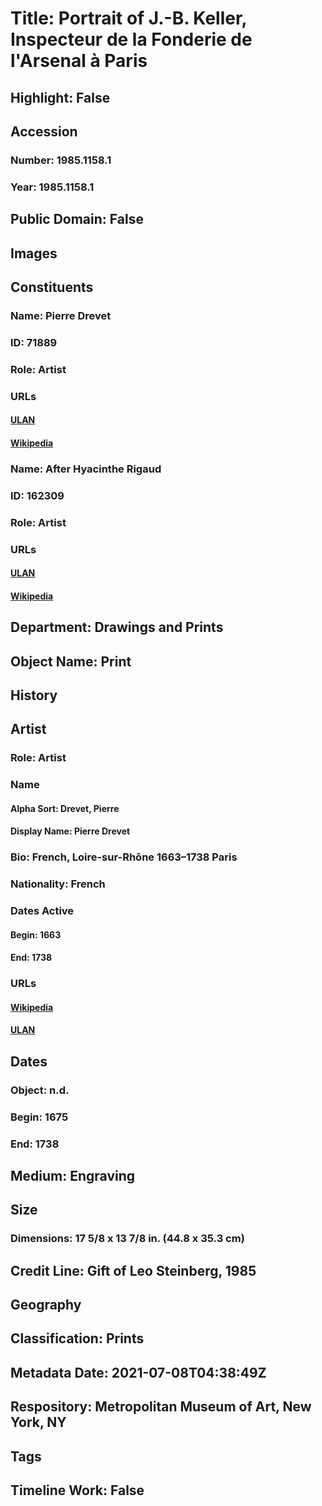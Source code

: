 # Title: Portrait of J.-B. Keller, Inspecteur de la Fonderie de l'Arsenal à Paris
## Highlight: False
## Accession
### Number: 1985.1158.1
### Year: 1985.1158.1
## Public Domain: False
## Images
## Constituents
### Name: Pierre Drevet
### ID: 71889
### Role: Artist
### URLs
#### [ULAN](http://vocab.getty.edu/page/ulan/500003983)
#### [Wikipedia](https://www.wikidata.org/wiki/Q5624550)
### Name: After Hyacinthe Rigaud
### ID: 162309
### Role: Artist
### URLs
#### [ULAN](http://vocab.getty.edu/page/ulan/500024827)
#### [Wikipedia](https://www.wikidata.org/wiki/Q49898)
## Department: Drawings and Prints
## Object Name: Print
## History
## Artist
### Role: Artist
### Name
#### Alpha Sort: Drevet, Pierre
#### Display Name: Pierre Drevet
### Bio: French, Loire-sur-Rhône 1663–1738 Paris
### Nationality: French
### Dates Active
#### Begin: 1663
#### End: 1738
### URLs
#### [Wikipedia](https://www.wikidata.org/wiki/Q5624550)
#### [ULAN](http://vocab.getty.edu/page/ulan/500003983)
## Dates
### Object: n.d.
### Begin: 1675
### End: 1738
## Medium: Engraving
## Size
### Dimensions: 17 5/8 x 13 7/8 in. (44.8 x 35.3 cm)
## Credit Line: Gift of Leo Steinberg, 1985
## Geography
## Classification: Prints
## Metadata Date: 2021-07-08T04:38:49Z
## Respository: Metropolitan Museum of Art, New York, NY
## Tags
## Timeline Work: False